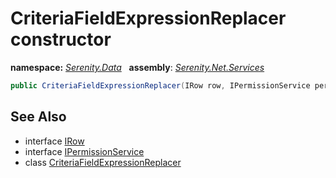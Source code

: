 # CriteriaFieldExpressionReplacer constructor
**namespace:** *[Serenity.Data](../../README.md#serenity.data-namespace)*   **assembly**: *[Serenity.Net.Services](../../README.md)*

```csharp
public CriteriaFieldExpressionReplacer(IRow row, IPermissionService permissions)
```

## See Also

* interface [IRow](../Serenity.Net.Entity/../IRow.md)
* interface [IPermissionService](../Serenity.Net.Core/../../Serenity.Abstractions/IPermissionService.md)
* class [CriteriaFieldExpressionReplacer](../CriteriaFieldExpressionReplacer.md)